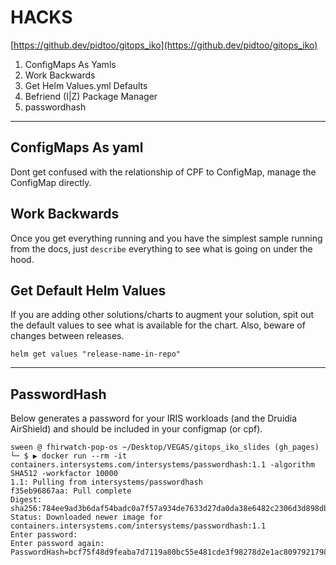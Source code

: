 <!-- .slide: data-background="#E6F7FF" -->

#  HACKS <!-- .element: class="r-fit-text" -->

[https://github.dev/pidtoo/gitops_iko](https://github.dev/pidtoo/gitops_iko)

1. ConfigMaps As Yamls
2. Work Backwards
3. Get Helm Values.yml Defaults  
4. Befriend (I|Z) Package Manager 
5. passwordhash

---

<section data-transition="none">

## ConfigMaps As yaml
Dont get confused with the relationship of CPF to ConfigMap, manage the ConfigMap directly.

</section>

<section data-transition="none">

## Work Backwards
Once you get everything running and you have the simplest sample running from the docs, just `describe` everything to see what is going on under the hood.

</section>

<section data-transition="none">

## Get Default Helm Values
If you are adding other solutions/charts to augment your solution, spit out the default values to see what is available for the chart.  Also, beware of changes between releases.

```
helm get values "release-name-in-repo"
```
</section>

---
<!-- .slide: data-background-transition="slide" data-background="https://i0.wp.com/roomescapeartist.com/wp-content/uploads/2018/07/Spaceballs-Luggage-Combination.gif?ssl=1" -->


## PasswordHash

Below generates a password for your IRIS workloads (and the Druidia AirShield) and should be included in your configmap (or cpf).

```
sween @ fhirwatch-pop-os ~/Desktop/VEGAS/gitops_iko_slides (gh_pages)
└─ $ ▶ docker run --rm -it containers.intersystems.com/intersystems/passwordhash:1.1 -algorithm SHA512 -workfactor 10000
1.1: Pulling from intersystems/passwordhash
f35eb96867aa: Pull complete 
Digest: sha256:784ee9ad3b6daf54badc0a7f57a934de7633d27da0da38e6482c2306d3d898db
Status: Downloaded newer image for containers.intersystems.com/intersystems/passwordhash:1.1
Enter password: 
Enter password again: 
PasswordHash=bcf75f48d9feaba7d7119a80bc55e481cde3f98278d2e1ac80979217989b38d70d6d424e1d6c14e9b931a9901bcc88d9e54d69b97402af98e2c98b7923cfca5b,2df95835c083c49639eb1799f5c5d017c8227f9d80b780a24276e85c8fe2db7110693258ac71fa788af444a92752b95a346d82dc784e77ac84338c910f44b8d8,10000,SHA512
```



